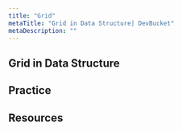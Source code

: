 ```yaml
---
title: "Grid"
metaTitle: "Grid in Data Structure| DevBucket"
metaDescription: ""
---
```


## Grid in Data Structure

## Practice

## Resources
